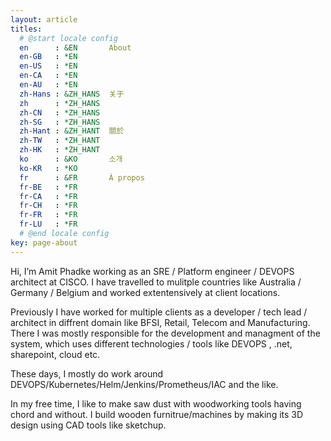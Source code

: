 ```yaml
---
layout: article
titles:
  # @start locale config
  en      : &EN       About
  en-GB   : *EN
  en-US   : *EN
  en-CA   : *EN
  en-AU   : *EN
  zh-Hans : &ZH_HANS  关于
  zh      : *ZH_HANS
  zh-CN   : *ZH_HANS
  zh-SG   : *ZH_HANS
  zh-Hant : &ZH_HANT  關於
  zh-TW   : *ZH_HANT
  zh-HK   : *ZH_HANT
  ko      : &KO       소개
  ko-KR   : *KO
  fr      : &FR       À propos
  fr-BE   : *FR
  fr-CA   : *FR
  fr-CH   : *FR
  fr-FR   : *FR
  fr-LU   : *FR
  # @end locale config
key: page-about
---
```

Hi, I’m Amit Phadke working as an SRE / Platform engineer / DEVOPS architect at CISCO.  I have travelled to mulitple countries like Australia / Germany / Belgium and worked extentensively at client locations. 

Previously I have worked for multiple clients as a developer / tech lead / architect in diffrent domain like BFSI, Retail, Telecom and Manufacturing. There I was mostly responsible for the development and managment of the system, which uses different technologies / tools like DEVOPS , .net, sharepoint, cloud etc. 

These days, I mostly do work around DEVOPS/Kubernetes/Helm/Jenkins/Prometheus/IAC and the like.

In my free time, I like to make saw dust with woodworking tools having chord and without. I build wooden furnitrue/machines by making its 3D design using CAD tools like sketchup.